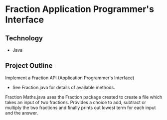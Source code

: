 # Fraction Application Programmer's Interface

## Technology
- Java

## Project Outline
Implement a Fraction API (Application Programmer's Interface)
  - See Fraction.java for details of available methods. 

Fraction Maths.java uses the Fraction package created to create a file which takes an input of two fractions. Provides a choice to add, subtract or multiply the two fractions and finally prints out lowest term for each input and the answer.
